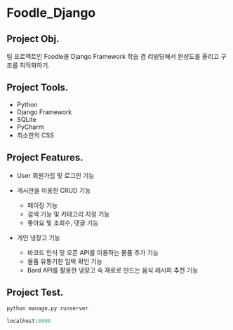 # Foodle_Django

## Project Obj.

팀 프로젝트인 Foodle을 Django Framework 학습 겸 리빌딩해서 완성도를 올리고 구조를 최적화하기.


## Project Tools.

- Python
- Django Framework
- SQLite
- PyCharm
- 최소한의 CSS

## Project Features.

- User 회원가입 및 로그인 기능


- 게시판을 이용한 CRUD 기능
  - 페이징 기능
  - 검색 기능 및 카테고리 지정 기능
  - 좋아요 및 조회수, 댓글 기능


- 개인 냉장고 기능
  - 바코드 인식 및 오픈 API를 이용하는 물품 추가 기능
  - 물품 유통기한 임박 확인 기능
  - Bard API를 활용한 냉장고 속 재료로 만드는 음식 레시피 추천 기능

## Project Test.
```python
python manage.py runserver

localhost:8000
```